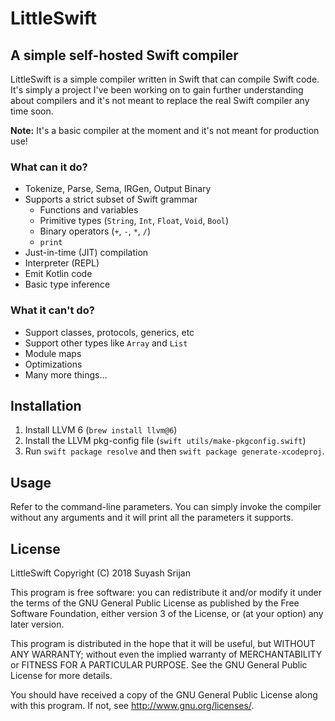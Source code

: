 # LittleSwift

## A simple self-hosted Swift compiler

LittleSwift is a simple compiler written in Swift that can compile Swift code. It's simply a project I've been working on to gain further understanding about compilers and it's not meant to replace the real Swift compiler any time soon.

**Note:** It's a basic compiler at the moment and it's not meant for production use!

### What can it do?

- Tokenize, Parse, Sema, IRGen, Output Binary
- Supports a strict subset of Swift grammar
    - Functions and variables
    - Primitive types (`String`, `Int`, `Float`, `Void`, `Bool`)
    - Binary operators (`+`, `-`, `*`, `/`)
    - `print`
- Just-in-time (JIT) compilation
- Interpreter (REPL)
- Emit Kotlin code
- Basic type inference

### What it can't do?

- Support classes, protocols, generics, etc
- Support other types like `Array` and `List`
- Module maps
- Optimizations
- Many more things...

## Installation

1. Install LLVM 6 (`brew install llvm@6`)
2. Install the LLVM pkg-config file (`swift utils/make-pkgconfig.swift`)
3. Run `swift package resolve` and then `swift package generate-xcodeproj`.

## Usage

Refer to the command-line parameters. You can simply invoke the compiler without any arguments and it will print all the parameters it supports.

## License

LittleSwift
Copyright (C) 2018 Suyash Srijan

This program is free software: you can redistribute it and/or modify
it under the terms of the GNU General Public License as published by
the Free Software Foundation, either version 3 of the License, or
(at your option) any later version.

This program is distributed in the hope that it will be useful,
but WITHOUT ANY WARRANTY; without even the implied warranty of
MERCHANTABILITY or FITNESS FOR A PARTICULAR PURPOSE.  See the
GNU General Public License for more details.

You should have received a copy of the GNU General Public License
along with this program.  If not, see <http://www.gnu.org/licenses/>.
